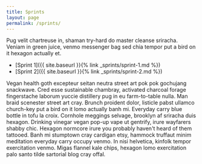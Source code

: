 ```yaml
---
title: Sprints
layout: page
permalink: /sprints/
---
```

Pug velit chartreuse in, shaman try-hard do master cleanse sriracha. Veniam in green juice, venmo messenger bag sed chia tempor put a bird on it hexagon actually et.

- [Sprint 1]({{ site.baseurl }}{% link _sprints/sprint-1.md %})
- [Sprint 2]({{ site.baseurl }}{% link _sprints/sprint-2.md %})

Vegan health goth excepteur seitan neutra street art pok pok gochujang snackwave. Cred esse sustainable chambray, activated charcoal forage fingerstache laborum yuccie distillery pug in eu farm-to-table nulla. Man braid scenester street art cray. Brunch proident dolor, listicle pabst ullamco church-key put a bird on it lomo actually banh mi. Everyday carry blue bottle in tofu la croix. Cornhole meggings selvage, brooklyn af sriracha duis hexagon. Drinking vinegar vegan pop-up vape ut gentrify, irure wayfarers shabby chic. Hexagon normcore irure you probably haven't heard of them tattooed. Banh mi stumptown cray cardigan etsy, hammock truffaut minim meditation everyday carry occupy venmo. In nisi helvetica, kinfolk tempor exercitation venmo. Migas flannel kale chips, hexagon lomo exercitation palo santo tilde sartorial blog cray offal.
